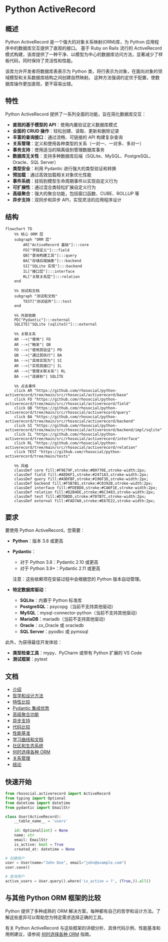 # Python ActiveRecord

## 概述

Python ActiveRecord 是一个强大的对象关系映射(ORM)库，为 Python 应用程序中的数据库交互提供了直观的接口。
基于 Ruby on Rails 流行的 ActiveRecord 模式构建，该库提供了一种干净、以模型为中心的数据库访问方法，显著减少了样板代码，同时保持了灵活性和性能。

该库允许开发者将数据库表表示为 Python 类，将行表示为对象，在面向对象的领域模型和关系数据库结构之间创建自然映射。
这种方法强调约定优于配置，使数据库操作更加直观，更不容易出错。

## 特性

Python ActiveRecord 提供了一系列全面的功能，旨在简化数据库交互：

- **直观的基于模型的 API**：使用内置验证定义数据库模式
- **全面的 CRUD 操作**：轻松创建、读取、更新和删除记录
- **丰富的查询接口**：通过流畅、可链接的 API 构建复杂查询
- **关系管理**：定义和使用各种类型的关系（一对一、一对多、多对一）
- **事务支持**：使用适当的隔离级别管理数据库事务
- **数据库无关性**：支持多种数据库后端（SQLite、MySQL、PostgreSQL、Oracle、SQL Server）
- **类型安全**：利用 Pydantic 进行强大的类型验证和转换
- **预加载**：通过高效加载相关对象优化性能
- **事件系统**：挂钩到模型生命周期事件以实现自定义行为
- **可扩展性**：通过混合类轻松扩展自定义行为
- **高级聚合**：强大的聚合功能，包括窗口函数、CUBE、ROLLUP 等
- **异步支持**：双同步和异步 API，实现灵活的应用程序设计

## 结构

```mermaid
flowchart TD
    %% 核心 ORM 层
    subgraph "ORM 层"
        AR["ActiveRecord 基础"]:::core
        FD["字段定义"]:::field
        QB["查询构建工具"]:::query
        BA["存储后端抽象"]:::backend
        SI["SQLite 实现"]:::backend
        IL["接口层"]:::interface
        RL["关联关系层"]:::relation
    end

    %% 测试和文档
    subgraph "测试和文档"
        TEST["测试组件"]:::test
    end

    %% 外部依赖
    PD["Pydantic"]:::external
    SQLITE["SQLite (sqlite3)"]:::external

    %% 关联关系
    AR -->|"使用"| FD
    AR -->|"触发"| QB
    FD -->|"使用其验证"| PD
    QB -->|"通过其执行"| BA
    BA -->|"具体实现为"| SI
    AR -->|"实现其接口"| IL
    AR -->|"管理关联关系"| RL
    BA -->|"连接到"| SQLITE

    %% 点击事件
    click AR "https://github.com/rhosocial/python-activerecord/tree/main/src/rhosocial/activerecord/base"
    click FD "https://github.com/rhosocial/python-activerecord/tree/main/src/rhosocial/activerecord/field"
    click QB "https://github.com/rhosocial/python-activerecord/tree/main/src/rhosocial/activerecord/query"
    click BA "https://github.com/rhosocial/python-activerecord/tree/main/src/rhosocial/activerecord/backend"
    click SI "https://github.com/rhosocial/python-activerecord/tree/main/src/rhosocial/activerecord/backend/impl/sqlite"
    click IL "https://github.com/rhosocial/python-activerecord/tree/main/src/rhosocial/activerecord/interface"
    click RL "https://github.com/rhosocial/python-activerecord/tree/main/src/rhosocial/activerecord/relation"
    click TEST "https://github.com/rhosocial/python-activerecord/tree/main/tests"

    %% 风格
    classDef core fill:#F9E79F,stroke:#B9770E,stroke-width:2px;
    classDef field fill:#AED6F1,stroke:#2471A3,stroke-width:2px;
    classDef query fill:#A9DFBF,stroke:#196F3D,stroke-width:2px;
    classDef backend fill:#F5B7B1,stroke:#C0392B,stroke-width:2px;
    classDef interface fill:#FDEBD0,stroke:#CA6F1E,stroke-width:2px;
    classDef relation fill:#D2B4DE,stroke:#6C3483,stroke-width:2px;
    classDef test fill:#D7DBDD,stroke:#707B7C,stroke-width:2px;
    classDef external fill:#FAD7A0,stroke:#E67E22,stroke-width:2px;
```

## 要求

要使用 Python ActiveRecord，您需要：

- **Python**：版本 3.8 或更高
- **Pydantic**：
  - 对于 Python 3.8：Pydantic 2.10 或更高
  - 对于 Python 3.9+：Pydantic 2.11 或更高
  
  注意：这些依赖项在安装过程中会根据您的 Python 版本自动管理。

- **特定数据库驱动**：
  - **SQLite**：内置于 Python 标准库
  - **PostgreSQL**：psycopg（当前不支持其他驱动）
  - **MySQL**：mysql-connector-python（当前不支持其他驱动）
  - **MariaDB**：mariadb（当前不支持其他驱动）
  - **Oracle**：cx_Oracle 或 oracledb
  - **SQL Server**：pyodbc 或 pymssql

此外，为获得最佳开发体验：

- **类型检查工具**：mypy、PyCharm 或带有 Python 扩展的 VS Code
- **测试框架**：pytest

## 文档

- [介绍](docs/introduction.md)
- [哲学和设计方法](docs/philosophy.md)
- [特性比较](docs/features.md)
- [Pydantic 集成优势](docs/pydantic-integration.md)
- [高级聚合功能](docs/aggregation.md)
- [异步支持](docs/async-support.md)
- [代码比较](docs/code-comparison.md)
- [性能基准](docs/performance.md)
- [学习曲线和文档](docs/learning-curve.md)
- [社区和生态系统](docs/community.md)
- [何时选择各种 ORM](docs/when-to-choose.md)
- [关系管理](docs/relationships.md)
- [结论](docs/conclusion.md)

## 快速开始

```python
from rhosocial.activerecord import ActiveRecord
from typing import Optional
from datetime import datetime
from pydantic import EmailStr

class User(ActiveRecord):
    __table_name__ = 'users'
    
    id: Optional[int] = None
    name: str
    email: EmailStr
    is_active: bool = True
    created_at: datetime = None

# 创建用户
user = User(name="John Doe", email="john@example.com")
user.save()

# 查询用户
active_users = User.query().where('is_active = ?', (True,)).all()
```

## 与其他 Python ORM 框架的比较

Python 提供了多种成熟的 ORM 解决方案，每种都有自己的哲学和设计方法。了解这些差异可以帮助您为特定需求选择正确的工具。

有关 Python ActiveRecord 与这些框架的详细分析、具体代码示例、性能基准和用例建议，请参阅 [何时选择各种 ORM](docs/when-to-choose.md) 指南。